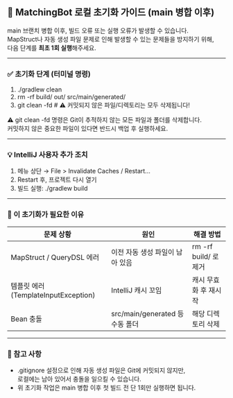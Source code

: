 <style>
pre code {
  font-size: 13px;
}
</style>

## 🧹 MatchingBot 로컬 초기화 가이드 (main 병합 이후)

main 브랜치 병합 이후, 빌드 오류 또는 실행 오류가 발생할 수 있습니다.  
MapStruct나 자동 생성 파일 문제로 인해 발생할 수 있는 문제들을 방지하기 위해,  
다음 단계를 **최초 1회 실행**해주세요.

---

### ✅ 초기화 단계 (터미널 명령)

1. ./gradlew clean
2. rm -rf build/ out/ src/main/generated/
3. git clean -fd  # ⚠ 커밋되지 않은 파일/디렉토리는 모두 삭제됩니다!

⚠ git clean -fd 명령은 Git이 추적하지 않는 모든 파일과 폴더를 삭제합니다.  
커밋하지 않은 중요한 파일이 있다면 반드시 백업 후 실행하세요.

---

### 💡 IntelliJ 사용자 추가 조치

1. 메뉴 상단 → File > Invalidate Caches / Restart...
2. Restart 후, 프로젝트 다시 열기
3. 빌드 실행: 
   ./gradlew build

---

### 🎯 이 초기화가 필요한 이유

| 문제 상황                           | 원인                              | 해결 방법                 |
|------------------------------------|-----------------------------------|---------------------------|
| MapStruct / QueryDSL 에러          | 이전 자동 생성 파일이 남아 있음  | rm -rf build/ 로 제거     |
| 템플릿 에러 (TemplateInputException) | IntelliJ 캐시 꼬임                | 캐시 무효화 후 재시작     |
| Bean 충돌                          | src/main/generated 등 수동 폴더  | 해당 디렉토리 삭제        |

---

### 📌 참고 사항

- .gitignore 설정으로 인해 자동 생성 파일은 Git에 커밋되지 않지만,  
  로컬에는 남아 있어서 충돌을 일으킬 수 있습니다.
- 위 초기화 작업은 main 병합 이후 첫 빌드 전 단 1회만 실행하면 됩니다.